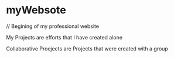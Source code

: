 # myWebsote

// Begining of my professional website 

My Projects are efforts that I have created alone

Collaborative Proejects are Projects that were created with a group 
